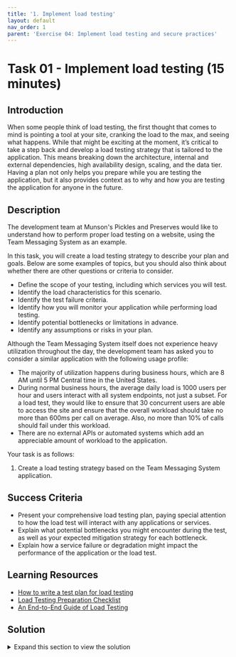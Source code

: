 ```yaml
---
title: '1. Implement load testing'
layout: default
nav_order: 1
parent: 'Exercise 04: Implement load testing and secure practices'
---
```


# Task 01 - Implement load testing (15 minutes)

## Introduction

When some people think of load testing, the first thought that comes to mind is pointing a tool at your site, cranking the load to the max, and seeing what happens.  While that might be exciting at the moment, it’s critical to take a step back and develop a load testing strategy that is tailored to the application. This means breaking down the architecture, internal and external dependencies, high availability design, scaling, and the data tier.  Having a plan not only helps you prepare while you are testing the application, but it also provides context as to why and how you are testing the application for anyone in the future.  

## Description

The development team at Munson's Pickles and Preserves would like to understand how to perform proper load testing on a website, using the Team Messaging System as an example.

In this task, you will create a load testing strategy to describe your plan and goals. Below are some examples of topics, but you should also think about whether there are other questions or criteria to consider.

- Define the scope of your testing, including which services you will test.
- Identify the load characteristics for this scenario.
- Identify the test failure criteria.
- Identify how you will monitor your application while performing load testing.
- Identify potential bottlenecks or limitations in advance.
- Identify any assumptions or risks in your plan.

Although the Team Messaging System itself does not experience heavy utilization throughout the day, the development team has asked you to consider a similar application with the following usage profile:

- The majority of utilization happens during business hours, which are 8 AM until 5 PM Central time in the United States.
- During normal business hours, the average daily load is 1000 users per hour and users interact with all system endpoints, not just a subset. For a load test, they would like to ensure that 30 concurrent users are able to access the site and ensure that the overall workload should take no more than 600ms per call on average. Also, no more than 10% of calls should fail under this workload.
- There are no external APIs or automated systems which add an appreciable amount of workload to the application.

Your task is as follows:

1. Create a load testing strategy based on the Team Messaging System application.

## Success Criteria

- Present your comprehensive load testing plan, paying special attention to how the load test will interact with any applications or services.
- Explain what potential bottlenecks you might encounter during the test, as well as your expected mitigation strategy for each bottleneck.
- Explain how a service failure or degradation might impact the performance of the application or the load test.

## Learning Resources

- [How to write a test plan for load testing](https://www.flood.io/blog/how-to-write-a-test-plan-for-load-testing)
- [Load Testing Preparation Checklist](https://www.loadview-testing.com/blog/load-testing-preparation-checklist/)
- [An End-to-End Guide of Load Testing](https://abstracta.us/blog/performance-testing/load-testing-guide/)

## Solution

<details markdown="block">
<summary>Expand this section to view the solution</summary>

Below is a sample load testing plan. You should have a plan with a similar overall feel, although some specific details may vary.

- Define what services and the scope of your testing
  - We will be simulating an average day when a user hits our website during normal business hours 8 AM - 5 PM.  We will be testing all endpoints to ensure all features are tested.  
- Environment Requirements
  - Because we are testing user workloads, we will need the following resources at the same level as production.
    - App Service
- Identify the load characteristics and scenario
  - Our current average daily load is 1000 users/hour.  We will mimic the average daily load by spinning up 30 concurrent threads, hitting all endpoints. Because there is a consistent daily load, we will mimic this with gradual load increasing linearly.
- Identify the test failure criteria
  - Our test will fail if we are unable to support 30 concurrent users, as we already know this is the current demand.
  - We will also consider this a failed test if we find performance below the expected threshold of 600ms per call on average or if more than 10% of calls fail, as this may impact customer satisfaction.
- Identify how you will be monitoring your application
  - We will be monitoring our applications with Application Insights to detect any errors and monitor performance.
- Identify potential bottlenecks or limitations in advance
  - Although we do not cache data, the fact that the application is using an in-memory database should mitigate any data transfer bottlenecks.
- Identify any assumptions or risks in your plan
  - We are assuming these are only casual end users and not other 3rd parties who could be trying to obtain information about our traffic.
  - We are using consumption-based model for Azure App Services.
  - The application does not make any database calls.

It is important to take advantage of whatever information the customer has regarding existing metrics and usage patterns, as this allows us to set a baseline for what we need to cover. This information may be incomplete, so we may need to engage with the customer to determine the state of their current system.

</details>
